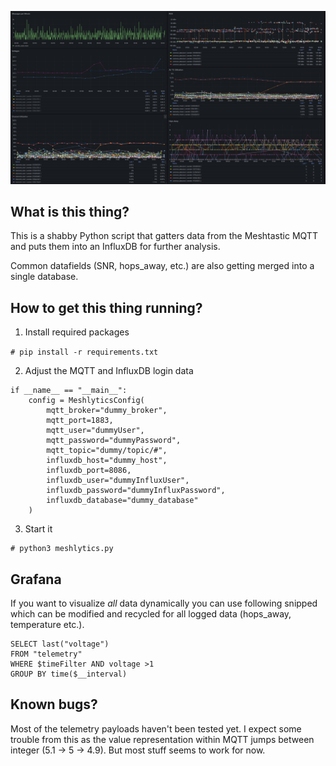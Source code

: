 ![MeshtasticRouterNode](doc/grafana.png)

## What is this thing?

This is a shabby Python script that gatters data from the Meshtastic MQTT and puts them into an InfluxDB for further analysis. 

Common datafields (SNR, hops_away, etc.) are also getting merged into a single database.

## How to get this thing running?

1. Install required packages

`# pip install -r requirements.txt`

2. Adjust the MQTT and InfluxDB login data

```
if __name__ == "__main__":
    config = MeshlyticsConfig(
        mqtt_broker="dummy_broker",
        mqtt_port=1883,
        mqtt_user="dummyUser",
        mqtt_password="dummyPassword",
        mqtt_topic="dummy/topic/#",
        influxdb_host="dummy_host",
        influxdb_port=8086,
        influxdb_user="dummyInfluxUser",
        influxdb_password="dummyInfluxPassword",
        influxdb_database="dummy_database"
    ) 
```

3. Start it 

```
# python3 meshlytics.py
```

## Grafana

If you want to visualize *all* data dynamically you can use following snipped which can be modified and recycled for all logged data (hops_away, temperature etc.).

```
SELECT last("voltage") 
FROM "telemetry" 
WHERE $timeFilter AND voltage >1
GROUP BY time($__interval)
```

## Known bugs?

Most of the telemetry payloads haven't been tested yet. I expect some trouble from this as the value representation within MQTT jumps between integer (5.1 -> 5 -> 4.9). But most stuff seems to work for now.